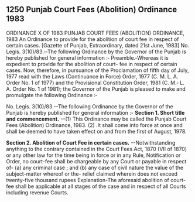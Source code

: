 ## 1250 Punjab Court Fees (Abolition) Ordinance 1983
 
ORDINANCE X OF 1983
PUNJAB COURT FEES (ABOLITION) ORDINANCE, 1983
An Ordinance to provide for the abolition of court fee in respect of certain cases.
[Gazette of Punjab, Extraordinary, dated 21st June, 1983]
No. Legis. 3(10)/83.‑‑The following Ordinance by the Governor of the Punjab is hereby published for general information :‑
Preamble.‑Whereas it is expedient to provide for the abolition of court- fee in respect of certain cases.
Now, therefore, in pursuance of the Proclamation of fifth day of July, 1977 read with the Laws (Continuance in Force) Order, 1977 (C. M. L. A. Order No. 1 of 1977) and the Provisional Constitution Order, 1981 (C. M.‑ L. A. Order No. 1 of 1981); the Governor of the Punjab is pleased to make and promulgate the following Ordinance :‑


No. Legis. 3(10)/83.--The following Ordinance by the Governor of the Punjab is hereby published for general information :-
**Section 1. Short title and commencement.**
--(1) This Ordinance may be called the Punjab Court Fees (Abolition) Ordinance, 1983.
   (2) .It shall come into force at once and shall be deemed to have taken effect on and from the first of August, 1978.

 

**Section 2. Abolition of Court Fee in certain cases.**
--Notwithstanding anything to the contrary contained in the Court Fees Act, 1870 (VII of 1870) or any other law for the time being in force or in any Rule, Notification or Order, no court-fee shall be chargeable by any Court or payable in respect of-
   (a) any criminal case ; and
   (b) any case of civil nature the value of the subject-matter whereof or the- relief claimed wherein does not exceed twenty-five thousand rupees
   Explanation-The aforesaid abolition of court-fee shall be applicable at all stages of the case and in respect of all Courts including revenue Courts.

